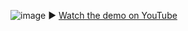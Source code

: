 ![image](https://github.com/user-attachments/assets/075784cd-a8bd-4e6b-a718-c9466a020ff4)
▶️ [Watch the demo on YouTube](https://youtu.be/3fiMdjdl8kI?si=mLb64GrtpsIOidLV)

